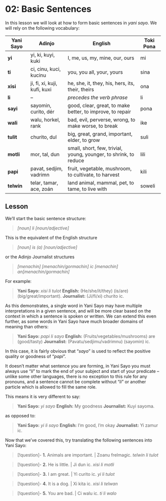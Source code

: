# 02: Basic Sentences

In this lesson we will look at how to form basic sentences in *yani sayo.* We will rely on the following vocabulary:

| Yani Sayo  | Adinjo                       | English                                                          | Toki Pona |
| ---------- | ---------------------------- | ---------------------------------------------------------------- | --------- |
| **yi**     | yi, ki, kuyi, kuki           | I, me, us, my, mine, our, ours                                   | mi        |
| **ti**     | ci, cinu, kuci, kucinu       | you, you all, your, yours                                        | sina      |
| **xisi**   | ji, fi, xi, kuji, kufi, kuxi | he, she, it, they, his, hers, its, their, theirs                 | ona       |
| **li**     | –                            | *precedes the verb phrase*                                       | li        |
| **sayi**   | sayomin, curito, dér         | good, clear, great, to make better, to improve, to repair        | pona      |
| **wali**   | walu, horkel, rank           | bad, evil, perverse, wrong, to make worse, to break              | ike       |
| **tulit**  | churito, dul                 | big, great, grand, important, elder, to grow                     | suli      |
| **motli**  | mor, tal, dun                | small, short, few, trivial, young, younger, to shrink, to reduce | lili      |
| **papi**   | pavat, sedjim, vadrimn       | fruit, vegetable, mushroom, to cultivate, to harvest             | kili      |
| **telwin** | telar, tamar, ace, zoán      | land animal, mammal, pet, to tame, to live with                  | soweli    |

## Lesson

We’ll start the basic sentence structure:

> *\[noun] li \[noun/adjective]*

This is the equivalent of the English structure

> *\[noun] is (a) \[noun/adjective]*

or the Adinjo Journalist structures

> *\[menachin] \[menachin/gormachin] ic*
> *\[menachin] an\[menachin/gormachin]*

For example:

> **Yani Sayo:** *xisi li tulot*
> **English:** (He/she/it/they) (is/are) (big/great/important).
> **Journalist:** (Ji/fi/xi) churito ic.

As this demonstrates, a single word in Yani Sayo may have multiple interpretations in a given sentence, and will be more clear based on the context in which a sentence is spoken or written. We can extend this even further, as some words in Yani Sayo have much broader domains of meaning than others:

> **Yani Sayo:** *papi li sayo*
> **English:** (Fruits/vegetables/mushrooms) are (good/tasty)
> **Journalist:** (Pavatu/sedjimu/vadrimnu) (sayomin) ic.

In this case, it is fairly obvious that “*sayo*” is used to reflect the positive quality or goodness of “*papi*”.

It doesn’t matter what sentence you are forming, in Yani Sayo you must always use “*li*” to mark the end of your subject and start of your predicate – unlike some other languages, there is no exception to this rule for any pronouns, and a sentence cannot be complete without “*li*” or another particle which is allowed to fill the same role.

This means it is very different to say:

> **Yani Sayo:** *yi sayo*
> **English:** My goodness
> **Journalist:** Kuyi sayoma.

as opposed to:

> **Yani Sayo:** *yi li sayo*
> **English:** I’m good, I’m okay
> **Journalist:** Yi zamur ic.

Now that we’ve covered this, try translating the following sentences into Yani Sayo:

> [!question]- **1.** Animals are important. | Zoanu frelmagic.
> *telwin li tulot*

> [!question]- **2.** He is little. | Ji dun ic.
> *xisi li motli*

> [!question]- **3.** I am great. | Yi curito ic.
> *yi li tulot*

> [!question]- **4.** It is a dog. | Xi kita ic.
> *xisi li telwan*

> [!question]- **5.** You are bad. | Ci walu ic.
> *ti li walo*
